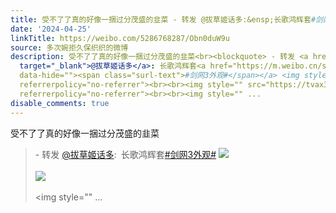 ```yaml
---
title: 受不了了真的好像一捆过分茂盛的韭菜 - 转发 @拔草姬话多:&ensp;长歌鸿辉套#剑网3外观# [图片][图片][图片][图片]
date: '2024-04-25'
linkTitle: https://weibo.com/5286768287/Obn0duW9u
source: 多次婉拒久保织织的微博
description: 受不了了真的好像一捆过分茂盛的韭菜<br><blockquote> - 转发 <a href="https://weibo.com/5910932760"
  target="_blank">@拔草姬话多</a>: 长歌鸿辉套<a href="https://m.weibo.cn/search?containerid=231522type%3D1%26t%3D10%26q%3D%23%E5%89%91%E7%BD%913%E5%A4%96%E8%A7%82%23&amp;isnewpage=1"
  data-hide=""><span class="surl-text">#剑网3外观#</span></a> <img style="" src="https://tvax2.sinaimg.cn/large/006s1FDaly1hp37fl4ymsj30p00oggpg.jpg"
  referrerpolicy="no-referrer"><br><br><img style="" src="https://tvax3.sinaimg.cn/large/006s1FDaly1hp37fl3zggj30p00p0q7p.jpg"
  referrerpolicy="no-referrer"><br><br><img style="" ...
disable_comments: true
---
```

受不了了真的好像一捆过分茂盛的韭菜<br><blockquote> - 转发 <a href="https://weibo.com/5910932760" target="_blank">@拔草姬话多</a>: 长歌鸿辉套<a href="https://m.weibo.cn/search?containerid=231522type%3D1%26t%3D10%26q%3D%23%E5%89%91%E7%BD%913%E5%A4%96%E8%A7%82%23&amp;isnewpage=1" data-hide=""><span class="surl-text">#剑网3外观#</span></a> <img style="" src="https://tvax2.sinaimg.cn/large/006s1FDaly1hp37fl4ymsj30p00oggpg.jpg" referrerpolicy="no-referrer"><br><br><img style="" src="https://tvax3.sinaimg.cn/large/006s1FDaly1hp37fl3zggj30p00p0q7p.jpg" referrerpolicy="no-referrer"><br><br><img style="" ...